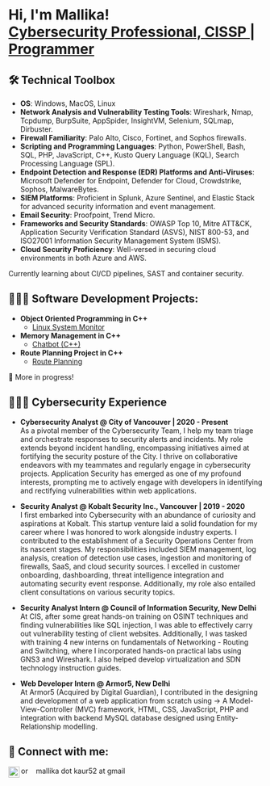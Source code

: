 <h1>Hi, I'm Mallika! <br/> <a href="https://www.linkedin.com/in/mallikaoberoi/">Cybersecurity Professional, CISSP </a> | <a href="https://github.com/mallika05">Programmer</a> </h1>
	
<h2>🛠️ Technical Toolbox</h2>

- **OS**: Windows, MacOS, Linux
- **Network Analysis and Vulnerability Testing Tools**: Wireshark, Nmap, Tcpdump, BurpSuite, AppSpider, InsightVM, Selenium, SQLmap, Dirbuster.
- **Firewall Familiarity**: Palo Alto, Cisco, Fortinet, and Sophos firewalls.
- **Scripting and Programming Languages**: Python, PowerShell, Bash, SQL, PHP, JavaScript, C++, Kusto Query Language (KQL), Search Processing Language (SPL).
- **Endpoint Detection and Response (EDR) Platforms and Anti-Viruses**: Microsoft Defender for Endpoint, Defender for Cloud, Crowdstrike, Sophos, MalwareBytes.
- **SIEM Platforms**: Proficient in Splunk, Azure Sentinel, and Elastic Stack for advanced security information and event management.
- **Email Security**: Proofpoint, Trend Micro. 
- **Frameworks and Security Standards**: OWASP Top 10, Mitre ATT&CK, Application Security Verification Standard (ASVS), NIST 800-53, and ISO27001 Information Security Management System (ISMS).
- **Cloud Security Proficiency**: Well-versed in securing cloud environments in both Azure and AWS.

Currently learning about CI/CD pipelines, SAST and container security.

<h2>👩🏻‍💻 Software Development Projects:</h2>

- <b>Object Oriented Programming in C++</b>
  - [Linux System Monitor](https://github.com/Mallika05/CppND-System-Monitor)
- <b>Memory Management in C++</b>
  - [Chatbot (C++)](https://github.com/Mallika05/CppND-Memory-Management-Chatbot)
- <b>Route Planning Project in C++</b>
  - [Route Planning](https://github.com/Mallika05/CppND-Route-Planning-Project)
 
:construction: More in progress!
 
<h2>🕵🏻‍♀️ Cybersecurity Experience</h2>

- <b>Cybersecurity Analyst @ City of Vancouver | 2020 - Present</b></br>
As a pivotal member of the Cybersecurity Team, I help my team triage and orchestrate responses to security alerts and incidents. My role extends beyond incident handling, encompassing initiatives aimed at fortifying the security posture of the City. I thrive on collaborative endeavors with my teammates and regularly engage in cybersecurity projects. Application Security has emerged as one of my profound interests, prompting me to actively engage with developers in identifying and rectifying vulnerabilities within web applications. 
    
- <b>Security Analyst @ Kobalt Security Inc., Vancouver | 2019 - 2020 </b></br>
I first embarked into Cybersecurity with an abundance of curiosity and aspirations at Kobalt. This startup venture laid a solid foundation for my career where I was honored to work alongside industry experts. I contributed to the establishment of a Security Operations Center from its nascent stages. My responsibilities included SIEM management, log analysis, creation of detection use cases, ingestion and monitoring of firewalls, SaaS, and cloud security sources. I excelled in customer onboarding, dashboarding, threat intelligence integration and automating security event response. Additionally, my role also entailed client consultations on various security topics.

- <b>Security Analyst Intern @ Council of Information Security,  New Delhi</b></br>
At CIS, after some great hands-on training on OSINT techniques and finding vulnerabilities like SQL injection, I was able to effectively carry out vulnerability testing of client websites. Additionally, I was tasked with training 4 new interns on fundamentals of Networking - Routing and Switching, where I incorporated hands-on practical labs using GNS3 and Wireshark. I also helped develop virtualization and SDN technology instruction guides.

- <b>Web Developer Intern @ Armor5, New Delhi</b></br>
At Armor5 (Acquired by Digital Guardian), I contributed in the designing and development of a web application from scratch using -> A Model-View-Controller (MVC) framework, HTML, CSS, JavaScript, PHP and integration with backend MySQL database designed using Entity-Relationship modelling.

<h2> 🤳 Connect with me:</h2>

[<img align="left" alt="MallikaOberoi | LinkedIn" width="22px" src="https://img.icons8.com/color/48/000000/linkedin.png" />][linkedin]

[linkedin]:https://linkedin.com/in/mallikaoberoi 
or &nbsp;&nbsp; mallika dot kaur52 at gmail


<!--
Here are some ideas to get you started:

- 🔭 I’m currently working on ...
- 🌱 I’m currently learning ...
- 👯 I’m looking to collaborate on ...
- 🤔 I’m looking for help with ...
- 💬 Ask me about ...
- 📫 How to reach me: ...
- 😄 Pronouns: ...
- ⚡ Fun fact: ...

(https://icons8.com/icon/13930/linkedin)
-->
